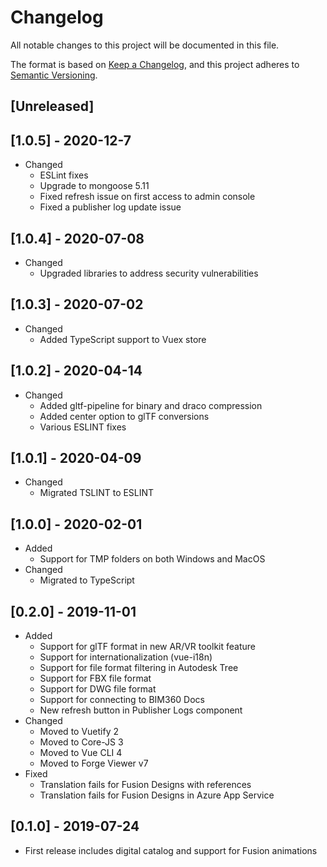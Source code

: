 # Changelog

All notable changes to this project will be documented in this file.

The format is based on [Keep a Changelog](https://keepachangelog.com/en/1.0.0/),
and this project adheres to [Semantic Versioning](https://semver.org/spec/v2.0.0.html).

## [Unreleased]

## [1.0.5] - 2020-12-7

- Changed
  - ESLint fixes
  - Upgrade to mongoose 5.11
  - Fixed refresh issue on first access to admin console
  - Fixed a publisher log update issue

## [1.0.4] - 2020-07-08

- Changed
  - Upgraded libraries to address security vulnerabilities

## [1.0.3] - 2020-07-02

- Changed
  - Added TypeScript support to Vuex store

## [1.0.2] - 2020-04-14

- Changed
  - Added gltf-pipeline for binary and draco compression
  - Added center option to glTF conversions
  - Various ESLINT fixes

## [1.0.1] - 2020-04-09

- Changed
  - Migrated TSLINT to ESLINT

## [1.0.0] - 2020-02-01

- Added
  - Support for TMP folders on both Windows and MacOS
- Changed
  - Migrated to TypeScript

## [0.2.0] - 2019-11-01

- Added
  - Support for glTF format in new AR/VR toolkit feature
  - Support for internationalization (vue-i18n)
  - Support for file format filtering in Autodesk Tree
  - Support for FBX file format
  - Support for DWG file format
  - Support for connecting to BIM360 Docs
  - New refresh button in Publisher Logs component
- Changed
  - Moved to Vuetify 2
  - Moved to Core-JS 3
  - Moved to Vue CLI 4
  - Moved to Forge Viewer v7
- Fixed
  - Translation fails for Fusion Designs with references
  - Translation fails for Fusion Designs in Azure App Service

## [0.1.0] - 2019-07-24

- First release includes digital catalog and support for Fusion animations
